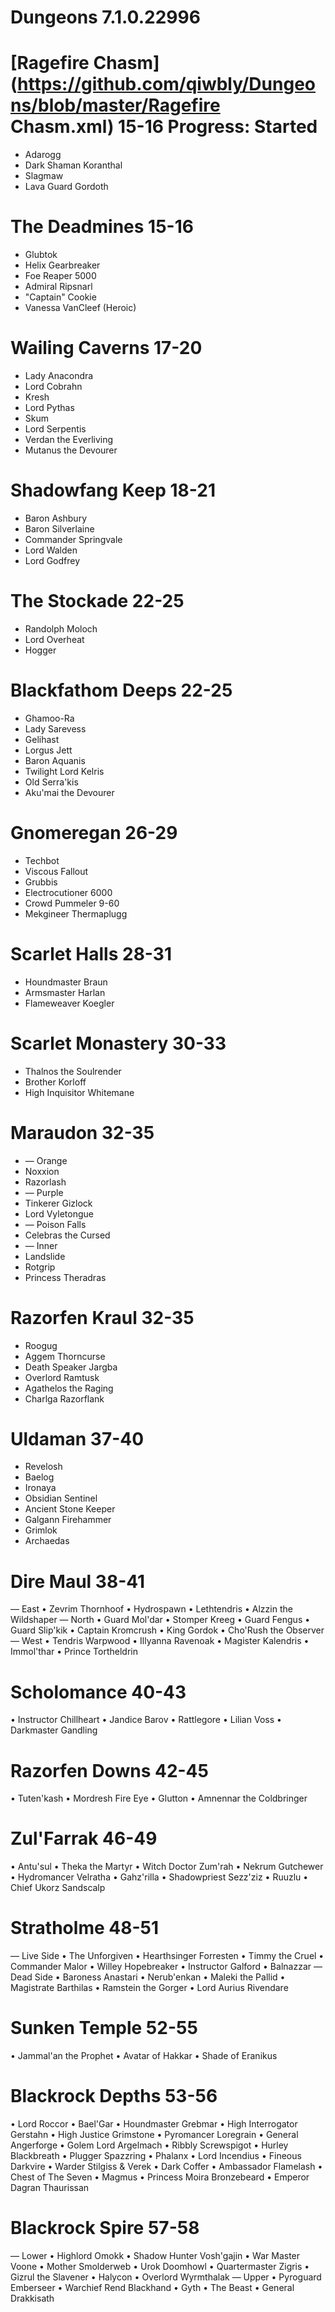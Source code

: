 # Dungeons   7.1.0.22996


# [Ragefire Chasm](https://github.com/qiwbly/Dungeons/blob/master/Ragefire Chasm.xml)    15-16 Progress: Started
* Adarogg
* Dark Shaman Koranthal
* Slagmaw
* Lava Guard Gordoth

# The Deadmines     15-16
* Glubtok
* Helix Gearbreaker
* Foe Reaper 5000
* Admiral Ripsnarl
* "Captain" Cookie
* Vanessa VanCleef (Heroic)

# Wailing Caverns   17-20
* Lady Anacondra
* Lord Cobrahn
* Kresh
* Lord Pythas
* Skum
* Lord Serpentis
* Verdan the Everliving
* Mutanus the Devourer

# Shadowfang Keep   18-21
* Baron Ashbury
* Baron Silverlaine
* Commander Springvale
* Lord Walden
* Lord Godfrey

# The Stockade      22-25
* Randolph Moloch
* Lord Overheat
* Hogger

# Blackfathom Deeps 22-25
* Ghamoo-Ra
* Lady Sarevess
* Gelihast
* Lorgus Jett
* Baron Aquanis
* Twilight Lord Kelris
* Old Serra'kis
* Aku'mai the Devourer

# Gnomeregan        26-29
* Techbot
* Viscous Fallout
* Grubbis
* Electrocutioner 6000
* Crowd Pummeler 9-60
* Mekgineer Thermaplugg

# Scarlet Halls     28-31
* Houndmaster Braun
* Armsmaster Harlan
* Flameweaver Koegler

# Scarlet Monastery 30-33
* Thalnos the Soulrender
* Brother Korloff
* High Inquisitor Whitemane

# Maraudon          32-35
*  — Orange
* Noxxion
* Razorlash
*  — Purple
* Tinkerer Gizlock
* Lord Vyletongue
*  — Poison Falls
* Celebras the Cursed
*  — Inner
* Landslide
* Rotgrip
* Princess Theradras

# Razorfen Kraul    32-35
* Roogug
* Aggem Thorncurse
* Death Speaker Jargba
* Overlord Ramtusk
* Agathelos the Raging
* Charlga Razorflank

# Uldaman           37-40
* Revelosh
* Baelog
* Ironaya
* Obsidian Sentinel
* Ancient Stone Keeper
* Galgann Firehammer
* Grimlok
* Archaedas

# Dire Maul         38-41
 — East
 • Zevrim Thornhoof
 • Hydrospawn
 • Lethtendris
 • Alzzin the Wildshaper
 — North
 • Guard Mol'dar
 • Stomper Kreeg
 • Guard Fengus
 • Guard Slip'kik
 • Captain Kromcrush
 • King Gordok
 • Cho'Rush the Observer
 — West
 • Tendris Warpwood
 • Illyanna Ravenoak
 • Magister Kalendris
 • Immol'thar
 • Prince Tortheldrin

# Scholomance       40-43
 • Instructor Chillheart
 • Jandice Barov
 • Rattlegore
 • Lilian Voss
 • Darkmaster Gandling

# Razorfen Downs    42-45
 • Tuten'kash
 • Mordresh Fire Eye
 • Glutton
 • Amnennar the Coldbringer

# Zul'Farrak        46-49
 • Antu'sul
 • Theka the Martyr
 • Witch Doctor Zum'rah
 • Nekrum Gutchewer
 • Hydromancer Velratha
 • Gahz'rilla
 • Shadowpriest Sezz'ziz
 • Ruuzlu
 • Chief Ukorz Sandscalp

# Stratholme        48-51
 — Live Side
 • The Unforgiven
 • Hearthsinger Forresten
 • Timmy the Cruel
 • Commander Malor
 • Willey Hopebreaker
 • Instructor Galford
 • Balnazzar
 — Dead Side
 • Baroness Anastari
 • Nerub'enkan
 • Maleki the Pallid
 • Magistrate Barthilas
 • Ramstein the Gorger
 • Lord Aurius Rivendare

# Sunken Temple     52-55
 • Jammal'an the Prophet
 • Avatar of Hakkar
 • Shade of Eranikus

# Blackrock Depths  53-56
 • Lord Roccor
 • Bael'Gar
 • Houndmaster Grebmar
 • High Interrogator Gerstahn
 • High Justice Grimstone
 • Pyromancer Loregrain
 • General Angerforge
 • Golem Lord Argelmach
 • Ribbly Screwspigot
 • Hurley Blackbreath
 • Plugger Spazzring
 • Phalanx
 • Lord Incendius
 • Fineous Darkvire
 • Warder Stilgiss & Verek
 • Dark Coffer
 • Ambassador Flamelash
 • Chest of The Seven
 • Magmus
 • Princess Moira Bronzebeard
 • Emperor Dagran Thaurissan

# Blackrock Spire   57-58
 — Lower
 • Highlord Omokk
 • Shadow Hunter Vosh'gajin
 • War Master Voone
 • Mother Smolderweb
 • Urok Doomhowl
 • Quartermaster Zigris
 • Gizrul the Slavener
 • Halycon
 • Overlord Wyrmthalak
 — Upper
 • Pyroguard Emberseer
 • Warchief Rend Blackhand
 • Gyth
 • The Beast
 • General Drakkisath
